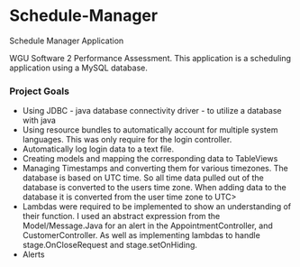 # Schedule-Manager
Schedule Manager Application

WGU Software 2 Performance Assessment.
This application is a scheduling application using a MySQL database. 

### Project Goals
- Using JDBC - java database connectivity driver - to utilize a database with java
- Using resource bundles to automatically account for multiple system languages. This was only require for the login controller.
- Automatically log login data to a text file.
- Creating models and mapping the corresponding data to TableViews
- Managing Timestamps and converting them for various timezones. The database is based on UTC time. So all time data pulled out of the database is converted to the users time zone. When adding data to the database it is converted from the user time zone to UTC>
- Lambdas were required to be implemented to show an understanding of their function. I used an abstract expression from the Model/Message.Java for an alert in the AppointmentController, and CustomerController. As well as implementing lambdas to handle stage.OnCloseRequest and stage.setOnHiding.
- Alerts 
